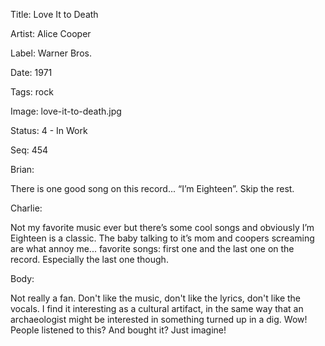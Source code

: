 Title:  Love It to Death

Artist: Alice Cooper

Label:  Warner Bros.

Date:   1971

Tags:   rock

Image:  love-it-to-death.jpg

Status: 4 - In Work

Seq:    454

Brian: 

There is one good song on this record... “I’m Eighteen”. Skip the rest. 

Charlie: 

Not my favorite music ever but there’s some cool songs and obviously I’m Eighteen is a classic. The baby talking to it’s mom and coopers screaming are what annoy me... favorite songs: first one and the last one on the record. Especially the last one though.


Body: 

Not really a fan. Don't like the music, don't like the lyrics, don't like the vocals. I find it interesting as a cultural artifact, in the same way that an archaeologist might be interested in something turned up in a dig. Wow! People listened to this? And bought it? Just imagine! 

